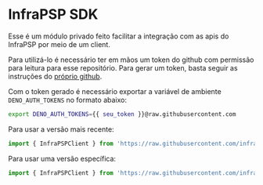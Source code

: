 # InfraPSP SDK

Esse é um módulo privado feito facilitar a integração com as apis do InfraPSP por meio de um client.

Para utilizá-lo é necessário ter em mãos um token do github com permissão para leitura para esse repositório. Para gerar um token, basta seguir as instruções do [próprio github](https://docs.github.com/en/authentication/keeping-your-account-and-data-secure/managing-your-personal-access-tokens).

Com o token gerado é necessário exportar a variável de ambiente `DENO_AUTH_TOKENS` no formato abaixo:

```bash
export DENO_AUTH_TOKENS={{ seu_token }}@raw.githubusercontent.com                                                                                                                          
```

Para usar a versão mais recente: 

```typescript
import { InfraPSPClient } from 'https://raw.githubusercontent.com/infrapsp/sdk/main/modules/mod.ts'
```

Para usar uma versão específica:

```typescript
import { InfraPSPClient } from 'https://raw.githubusercontent.com/infrapsp/sdk/0.0.2/modules/mod.ts'
```

